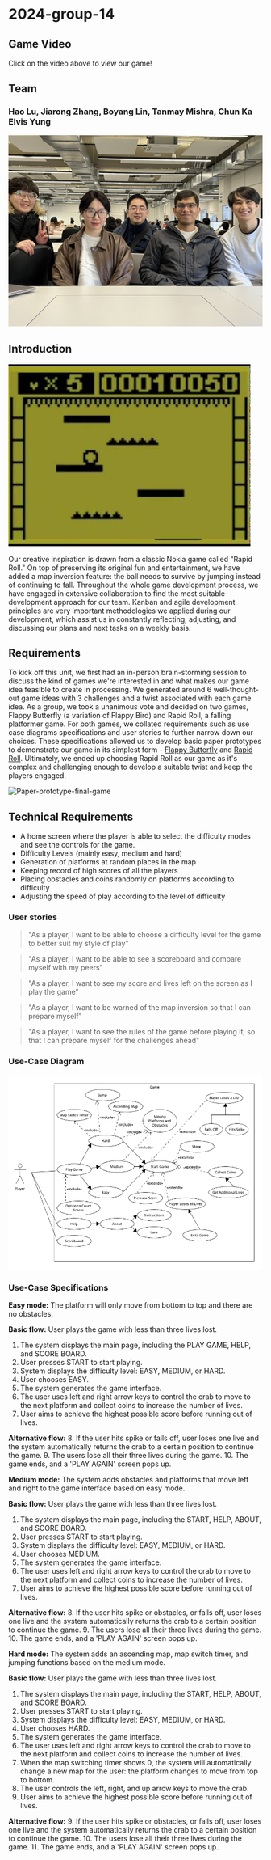 # 2024-group-14

## Game Video

Click on the video above to view our game! 

## Team

### Hao Lu, Jiarong Zhang, Boyang Lin, Tanmay Mishra, Chun Ka Elvis Yung 
![Group-14-Picture](https://github.com/UoB-COMSM0110/2024-group-14/blob/main/report_material/images/group-14.JPG)

## Introduction 
![Rapid-roll-image](https://github.com/UoB-COMSM0110/2024-group-14/blob/main/report_material/images/rapid-roll.jpg)

Our creative inspiration is drawn from a classic Nokia game called "Rapid Roll." On top of preserving its original fun and entertainment, we have added a map inversion feature: the ball needs to survive by jumping instead of continuing to fall. Throughout the whole game development process, we have engaged in extensive collaboration to find the most suitable development approach for our team. Kanban and agile development principles are very important methodologies we applied during our development, which assist us in constantly reflecting, adjusting, and discussing our plans and next tasks on a weekly basis.

## Requirements
To kick off this unit, we first had an in-person brain-storming session to discuss the kind of games we're interested in and what makes our game idea feasible to create in processing. We generated around 6 well-thought-out game ideas with 3 challenges and a twist associated with each game idea. As a group, we took a unanimous vote and decided on two games, Flappy Butterfly (a variation of Flappy Bird) and Rapid Roll, a falling platformer game. For both games, we collated requirements such as use case diagrams specifications and user stories to further narrow down our choices. These specifications allowed us to develop basic paper prototypes to demonstrate our game in its simplest form - [Flappy Butterfly](https://www.youtube.com/watch?v=lpQTw_9nIlE) and [Rapid Roll](https://www.youtube.com/shorts/F4jMOeVJRp0). Ultimately, we ended up choosing Rapid Roll as our game as it's complex and challenging enough to develop a suitable twist and keep the players engaged. 

![Paper-prototype-final-game](https://github.com/UoB-COMSM0110/2024-group-14/blob/main/report_material/images/final-game.gif)

## Technical Requirements
- A home screen where the player is able to select the difficulty modes and see the controls for the game.
- Difficulty Levels (mainly easy, medium and hard)
- Generation of platforms at random places in the map
- Keeping record of high scores of all the players
- Placing obstacles and coins randomly on platforms according to difficulty
- Adjusting the speed of play according to the level of difficulty


### User stories

> "⁠As a player, I want to be able to choose a difficulty level for the game to better suit my style of play"

> "⁠As a player, I want to be able to see a scoreboard and compare myself with my peers"

> "As a player, I want to see my score and lives left on the screen as I play the game"

> "As a player, I want to be warned of the map inversion so that I can prepare myself"

> "⁠⁠As a player, I want to see the rules of the game before playing it, so that I can prepare myself for the challenges ahead"

### Use-Case Diagram

![Use-case-diagram](https://github.com/UoB-COMSM0110/2024-group-14/blob/main/report_material/images/use-case-diagram.png)

### Use-Case Specifications

**Easy mode:**
The platform will only move from bottom to top and there are no obstacles.

**Basic flow:**
User plays the game with less than three lives lost.
1. The system displays the main page, including the PLAY GAME, HELP, and SCORE BOARD.
2. User presses START to start playing.
3. System displays the difficulty level: EASY, MEDIUM, or HARD.
4. User chooses EASY.
5. The system generates the game interface.
6. The user uses left and right arrow keys to control the crab to move to the next platform and collect coins to increase the number of lives.
8. User aims to achieve the highest possible score before running out of lives.

**Alternative flow:**
8. If the user hits spike or falls off, user loses one live and the system automatically returns the crab to a certain position to continue the game.
9. The users lose all their three lives during the game.
10. The game ends, and a 'PLAY AGAIN' screen pops up.

**Medium mode:**
The system adds obstacles and platforms that move left and right to the game interface based on easy mode.

**Basic flow:**
User plays the game with less than three lives lost.
1. The system displays the main page, including the START, HELP, ABOUT, and SCORE BOARD.
2. User presses START to start playing.
3. System displays the difficulty level: EASY, MEDIUM, or HARD.
4. User chooses MEDIUM.
5. The system generates the game interface.
6. The user uses left and right arrow keys to control the crab to move to the next platform and collect coins to increase the number of lives.
8. User aims to achieve the highest possible score before running out of lives.

**Alternative flow:**
8. If the user hits spike or obstacles, or falls off, user loses one live and the system automatically returns the crab to a certain position to continue the game.
9. The users lose all their three lives during the game.
10. The game ends, and a 'PLAY AGAIN' screen pops up.

**Hard mode:**
The system adds an ascending map, map switch timer, and jumping functions based on the medium mode.

**Basic flow:**
User plays the game with less than three lives lost.
1. The system displays the main page, including the START, HELP, ABOUT, and SCORE BOARD.
2. User presses START to start playing.
3. System displays the difficulty level: EASY, MEDIUM, or HARD.
4. User chooses HARD.
5. The system generates the game interface.
6. The user uses left and right arrow keys to control the crab to move to the next platform and collect coins to increase the number of lives.
7. When the map switching timer shows 0, the system will automatically change a new map for the user: the platform changes to move from top to bottom.
8. The user controls the left, right, and up arrow keys to move the crab.
9. User aims to achieve the highest possible score before running out of lives.

**Alternative flow:**
9. If the user hits spike or obstacles, or falls off, user loses one live and the system automatically returns the crab to a certain position to continue the game.
10. The users lose all their three lives during the game.
11. The game ends, and a 'PLAY AGAIN' screen pops up.



